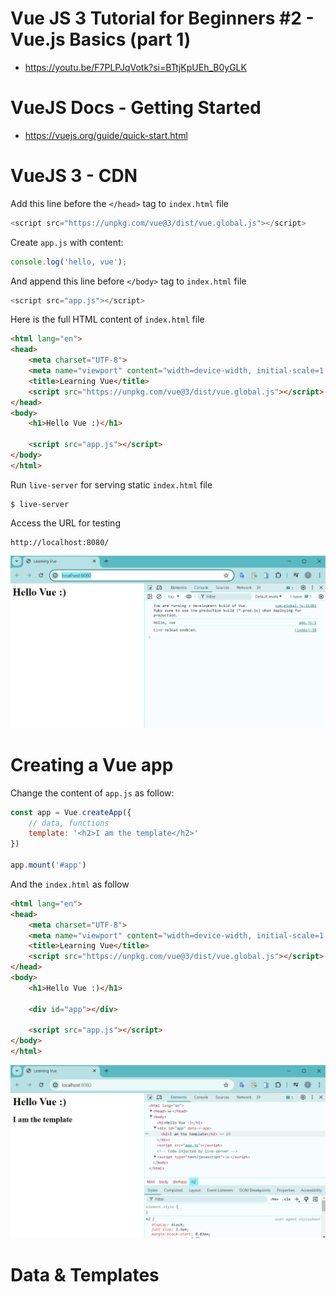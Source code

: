 # Vue JS 3 Tutorial for Beginners #2 - Vue.js Basics (part 1)
* https://youtu.be/F7PLPJqVotk?si=BTtjKpUEh_B0yGLK

# VueJS Docs - Getting Started
* https://vuejs.org/guide/quick-start.html

# VueJS 3 - CDN

Add this line before the `</head>` tag to `index.html` file
```js
<script src="https://unpkg.com/vue@3/dist/vue.global.js"></script>
```

Create `app.js` with content:
```js
console.log('hello, vue');
```

And append this line before `</body>` tag to `index.html` file
```js
<script src="app.js"></script>
```

Here is the full HTML content of `index.html` file
```html
<html lang="en">
<head>
    <meta charset="UTF-8">
    <meta name="viewport" content="width=device-width, initial-scale=1.0">
    <title>Learning Vue</title>
    <script src="https://unpkg.com/vue@3/dist/vue.global.js"></script>
</head>
<body>
    <h1>Hello Vue :)</h1>

    <script src="app.js"></script>
</body>
</html>
```

Run `live-server` for serving static `index.html` file
```
$ live-server
```

Access the URL for testing
```
http://localhost:8080/
```

![vuejs-cdn-testing](./images/vuejs3-tutorials-basics-cdn-testing.png)


# Creating a Vue app

Change the content of `app.js` as follow:
```js
const app = Vue.createApp({
    // data, functions
    template: '<h2>I am the template</h2>'
})

app.mount('#app')
```

And the `index.html` as follow
```html
<html lang="en">
<head>
    <meta charset="UTF-8">
    <meta name="viewport" content="width=device-width, initial-scale=1.0">
    <title>Learning Vue</title>
    <script src="https://unpkg.com/vue@3/dist/vue.global.js"></script>
</head>
<body>
    <h1>Hello Vue :)</h1>

    <div id="app"></div>
    
    <script src="app.js"></script>
</body>
</html>
```

![creating-vue-app](./images/vuejs3-tutorials-basics-creating-vue-app.png)


# Data & Templates

